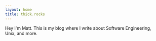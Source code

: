 ```yaml
---
layout: home
title: thick.rocks
---
```


Hey I'm Matt. This is my blog where I write about Software Engineering, Unix, and more.
